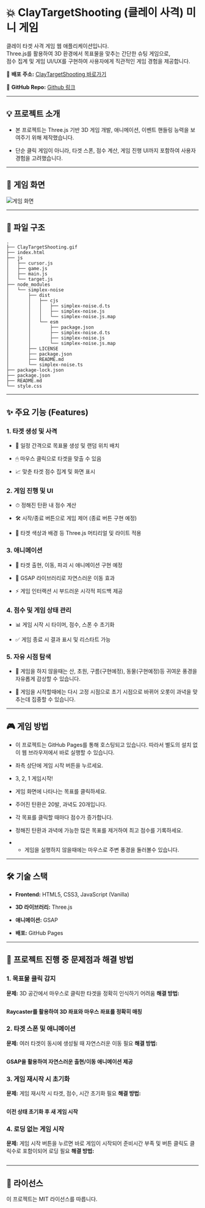 # 💥 ClayTargetShooting (클레이 사격) 미니 게임

클레이 타겟 사격 게임 웹 애플리케이션입니다.  
Three.js를 활용하여 3D 환경에서 목표물을 맞추는 간단한 슈팅 게임으로,  
점수 집계 및 게임 UI/UX를 구현하여 사용자에게 직관적인 게임 경험을 제공합니다.

 🔗 **배포 주소:** [ClayTargetShooting 바로가기](https://qwezxc3810.github.io/ClayTargetShooting/)  

 🔗 **GitHub Repo:** [Github 링크](https://github.com/qwezxc3810/ClayTargetShooting)

 ---

## 💡 프로젝트 소개

- 본 프로젝트는 Three.js 기반 3D 게임 개발, 애니메이션, 이벤트 핸들링 능력을 보여주기 위해 제작했습니다.  

- 단순 클릭 게임이 아니라, 타겟 스폰, 점수 계산, 게임 진행 UI까지 포함하여 사용자 경험을 고려했습니다.

---

## 📸 게임 화면
![게임 화면](./ClayTargetShooting.gif)

---

## 📂 파일 구조
```
.
├── ClayTargetShooting.gif
├── index.html
├── js
│   ├── cursor.js
│   ├── game.js
│   ├── main.js
│   └── target.js
├── node_modules
│   └── simplex-noise
│       ├── dist
│       │   ├── cjs
│       │   │   ├── simplex-noise.d.ts
│       │   │   ├── simplex-noise.js
│       │   │   └── simplex-noise.js.map
│       │   └── esm
│       │       ├── package.json
│       │       ├── simplex-noise.d.ts
│       │       ├── simplex-noise.js
│       │       └── simplex-noise.js.map
│       ├── LICENSE
│       ├── package.json
│       ├── README.md
│       └── simplex-noise.ts
├── package-lock.json
├── package.json
├── README.md
└── style.css
```

---

## ✨ 주요 기능 (Features)
### 1. 타겟 생성 및 사격

- 🎯 일정 간격으로 목표물 생성 및 랜덤 위치 배치

- 🖱 마우스 클릭으로 타겟을 맞출 수 있음

- 📈 맞춘 타겟 점수 집계 및 화면 표시

### 2. 게임 진행 및 UI

- ⏱ 정해진 탄환 내 점수 계산

- 🛠 시작/종료 버튼으로 게임 제어 (종료 버튼 구현 예정)

- 🎨 타겟 색상과 배경 등 Three.js 머티리얼 및 라이트 적용

### 3. 애니메이션

- 💨 타겟 출현, 이동, 파괴 시 애니메이션 구현 예정

- 🔄 GSAP 라이브러리로 자연스러운 이동 효과

- ⚡️ 게임 인터랙션 시 부드러운 시각적 피드백 제공

### 4. 점수 및 게임 상태 관리

- 📊 게임 시작 시 타이머, 점수, 스폰 수 초기화

- ✅ 게임 종료 시 결과 표시 및 리스타트 가능

### 5. 자유 시점 탐색

- 🌿 게임을 하지 않을때는 산, 초원, 구름(구현예정), 동물(구현예정)등 귀여운 풍경을 자유롭게 감상할 수 있습니다.

- 💨 게임을 시작할때에는 다시 고정 시점으로 초기 시점으로 바뀌어 오롯이 과녁을 맞추는데 집중할 수 있습니다.

---

## 🎮 게임 방법
- 이 프로젝트는 GitHub Pages를 통해 호스팅되고 있습니다. 따라서 별도의 설치 없이 웹 브라우저에서 바로 실행할 수 있습니다.
 
- 좌측 상단에 게임 시작 버튼을 누르세요.

- 3, 2, 1 게임시작! 

- 게임 화면에 나타나는 목표를 클릭하세요.

- 주어진 탄환은 20발, 과녁도 20개입니다.

- 각 목표를 클릭할 때마다 점수가 증가합니다.

- 정해진 탄환과 과녁에 가능한 많은 목표를 제거하여 최고 점수를 기록하세요.

- - 게임을 실행하지 않을때에는 마우스로 주변 풍경을 둘러볼수 있습니다.

---

## 🛠️ 기술 스택
- **Frontend:** HTML5, CSS3, JavaScript (Vanilla)

- **3D 라이브러리:** Three.js

- **애니메이션:** GSAP

- **배포:** GitHub Pages

---

## 🥅 프로젝트 진행 중 문제점과 해결 방법

### 1. 목표물 클릭 감지
**문제:** 3D 공간에서 마우스로 클릭한 타겟을 정확히 인식하기 어려움
**해결 방법:**
```

```
**Raycaster를 활용하여 3D 좌표와 마우스 좌표를 정확히 매칭**

### 2. 타겟 스폰 및 애니메이션
**문제:** 여러 타겟이 동시에 생성될 때 자연스러운 이동 필요
**해결 방법:** 
```

```
**GSAP을 활용하여 자연스러운 출현/이동 애니메이션 제공**

### 3. 게임 재시작 시 초기화
**문제:** 게임 재시작 시 타겟, 점수, 시간 초기화 필요
**해결 방법:**
```

```

**이전 상태 초기화 후 새 게임 시작**

### 4. 로딩 없는 게임 시작
**문제:** 게임 시작 버튼을 누르면 바로 게임이 시작되어 준비시간 부족 및 버튼 클릭도 클릭수로 포함이되어 로딩 필요 
**해결 방법:**
```

```


---

## 📜 라이선스

이 프로젝트는 MIT 라이선스를 따릅니다.









